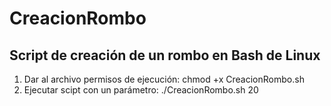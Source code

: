 # CreacionRombo
Script de creación de un rombo en Bash de Linux
---

1. Dar al archivo permisos de ejecución: chmod +x CreacionRombo.sh
2. Ejecutar scipt con un parámetro: ./CreacionRombo.sh 20

